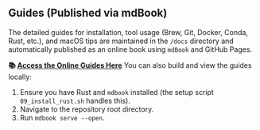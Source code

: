 ## Guides (Published via mdBook)

The detailed guides for installation, tool usage (Brew, Git, Docker, Conda, Rust, etc.), and macOS tips are maintained in the `/docs` directory and automatically published as an online book using `mdBook` and GitHub Pages.

**📚 [Access the Online Guides Here](https://ravishan16.github.io/dotFile/)** You can also build and view the guides locally:
1. Ensure you have Rust and `mdbook` installed (the setup script `09_install_rust.sh` handles this).
2. Navigate to the repository root directory.
3. Run `mdbook serve --open`.
